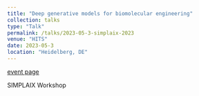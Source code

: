 ```yaml
---
title: "Deep generative models for biomolecular engineering"
collection: talks
type: "Talk"
permalink: /talks/2023-05-3-simplaix-2023
venue: "HITS"
date: 2023-05-3
location: "Heidelberg, DE"
---
```


[event page](https://simplaix-workshop2023.h-its.org/)

SIMPLAIX Workshop
